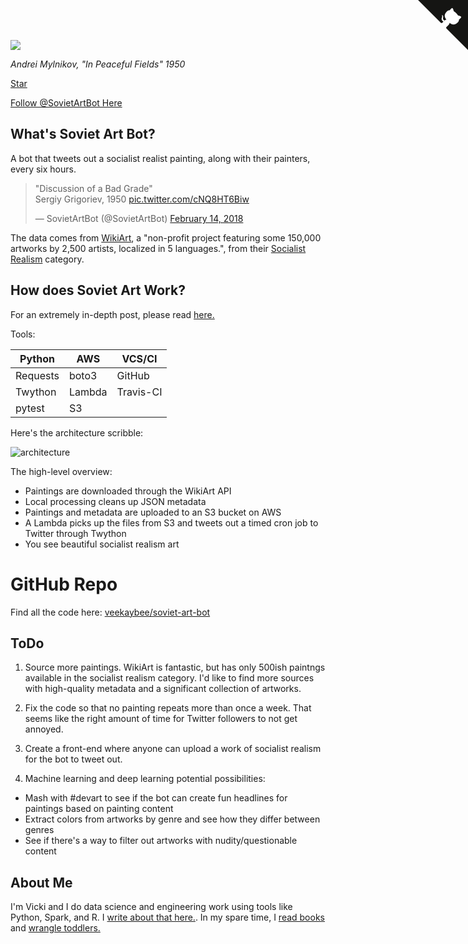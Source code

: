 ![](https://raw.githubusercontent.com/veekaybee/soviet-art-bot/gh-pages/static/in_peaceful_fields.jpg)

*Andrei Mylnikov, "In Peaceful Fields" 1950*

<a class="github-button" href="https://github.com/veekaybee/soviet-art-bot" data-icon="octicon-star" data-size="large" data-show-count="true" aria-label="Star soviet-art-bot on GitHub">Star</a>

<a class="twitter-follow-button"
  href="https://twitter.com/SovietArtBot"
  data-size="large">
Follow @SovietArtBot Here</a>

## What's Soviet Art Bot? 

A bot that tweets out a socialist realist painting, along with their painters, every six hours. 

<blockquote class="twitter-tweet" data-lang="en"><p lang="en" dir="ltr">&quot;Discussion of a Bad Grade&quot;<br>Sergiy Grigoriev, 1950 <a href="https://t.co/cNQ8HT6Biw">pic.twitter.com/cNQ8HT6Biw</a></p>&mdash; SovietArtBot (@SovietArtBot) <a href="https://twitter.com/SovietArtBot/status/963618544775811073?ref_src=twsrc%5Etfw">February 14, 2018</a></blockquote>
<script async src="https://platform.twitter.com/widgets.js" charset="utf-8"></script>

The data comes from [WikiArt](https://www.wikiart.org/), a "non-profit project featuring some 150,000 artworks by 2,500 artists, localized in 5 languages.", from their [Socialist Realism](https://www.wikiart.org/en/paintings-by-style/socialist-realism?select=featured) category. 

## How does Soviet Art Work? 

For an extremely in-depth post, please read [here.](http://veekaybee.github.io/2018/02/19/creating-a-twitter-art-bot/)

Tools: 

| Python   | AWS    | VCS/CI    |
|----------|--------|-----------|
| Requests | boto3  | GitHub    |
| Twython  | Lambda | Travis-CI |
| pytest   | S3     |           |
  
  Here's the architecture scribble:
  
  ![architecture](https://raw.githubusercontent.com/veekaybee/veekaybee.github.io/master/images/architecture.png)


The high-level overview: 

+ Paintings are downloaded through the WikiArt API
+ Local processing cleans up JSON metadata
+ Paintings and metadata are uploaded to an S3 bucket on AWS
+ A Lambda picks up the files from S3 and tweets out a timed cron job to Twitter through Twython
+ You see beautiful socialist realism art

# GitHub Repo

Find all the code here: 
[veekaybee/soviet-art-bot](https://github.com/veekaybee/soviet-art-bot)


## ToDo

1) Source more paintings. WikiArt is fantastic, but has only 500ish paintngs available in the socialist realism category. I'd like to find more sources with high-quality metadata and a significant collection of artworks. 

2) Fix the code so that no painting repeats more than once a week. That seems like the right amount of time for Twitter followers to not get annoyed. 

3) Create a front-end where anyone can upload a work of socialist realism for the bot to tweet out. 

4) Machine learning and deep learning potential possibilities: 

  + Mash with #devart to see if the bot can create fun headlines for paintings based on painting content 
  + Extract colors from artworks by genre and see how they differ between genres
  + See if there's a way to filter out artworks with nudity/questionable content
  


## About Me

I'm Vicki and I do data science and engineering work using tools like Python, Spark, and R. I [write about that here.](http://veekaybee.github.io/). In my spare time, I [read books](http://blog.vickiboykis.com/2018/01/02/favorite-books/) and [wrangle toddlers.](http://blog.vickiboykis.com/2017/06/27/moana/) 

<a href="https://github.com/veekaybee/soviet-art-bot" class="github-corner"><svg width="80" height="80" viewBox="0 0 250 250" style="fill:#151513; color:#fff; position: absolute; top: 0; border: 0; right: 0;"><path d="M0,0 L115,115 L130,115 L142,142 L250,250 L250,0 Z"></path><path d="M128.3,109.0 C113.8,99.7 119.0,89.6 119.0,89.6 C122.0,82.7 120.5,78.6 120.5,78.6 C119.2,72.0 123.4,76.3 123.4,76.3 C127.3,80.9 125.5,87.3 125.5,87.3 C122.9,97.6 130.6,101.9 134.4,103.2" fill="currentColor" style="transform-origin: 130px 106px;" class="octo-arm"></path><path d="M115.0,115.0 C114.9,115.1 118.7,116.5 119.8,115.4 L133.7,101.6 C136.9,99.2 139.9,98.4 142.2,98.6 C133.8,88.0 127.5,74.4 143.8,58.0 C148.5,53.4 154.0,51.2 159.7,51.0 C160.3,49.4 163.2,43.6 171.4,40.1 C171.4,40.1 176.1,42.5 178.8,56.2 C183.1,58.6 187.2,61.8 190.9,65.4 C194.5,69.0 197.7,73.2 200.1,77.6 C213.8,80.2 216.3,84.9 216.3,84.9 C212.7,93.1 206.9,96.0 205.4,96.6 C205.1,102.4 203.0,107.8 198.3,112.5 C181.9,128.9 168.3,122.5 157.7,114.1 C157.9,116.9 156.7,120.9 152.7,124.9 L141.0,136.5 C139.8,137.7 141.6,141.9 141.8,141.8 Z" fill="currentColor" class="octo-body"></path></svg></a><style>.github-corner:hover .octo-arm{animation:octocat-wave 560ms ease-in-out}@keyframes octocat-wave{0%,100%{transform:rotate(0)}20%,60%{transform:rotate(-25deg)}40%,80%{transform:rotate(10deg)}}@media (max-width:500px){.github-corner:hover .octo-arm{animation:none}.github-corner .octo-arm{animation:octocat-wave 560ms ease-in-out}}</style><script async defer src="https://buttons.github.io/buttons.js"></script>
